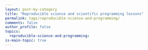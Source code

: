 ```yaml
---
layout: post-by-category
title: "Reproducible science and scientific programming lessons"
permalink: tags/reproducible-science-and-programming/
comments: false
author_profile: false
topics:
  reproducible-science-and-programming:
is-main-topic: true
---
```

